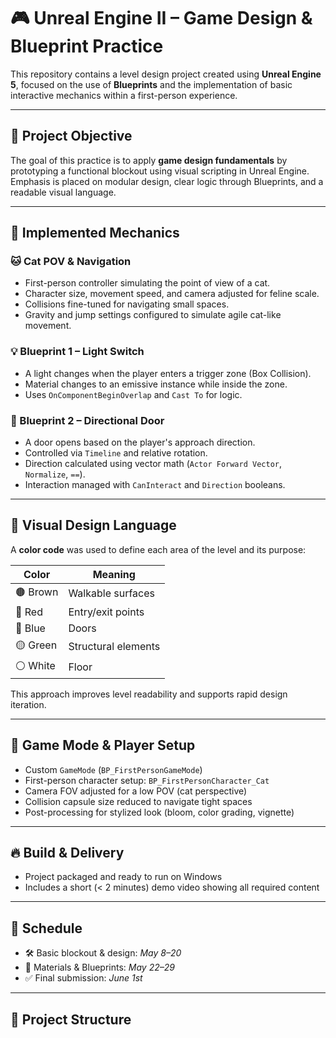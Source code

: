 # 🎮 Unreal Engine II – Game Design & Blueprint Practice

This repository contains a level design project created using **Unreal Engine 5**, focused on the use of **Blueprints** and the implementation of basic interactive mechanics within a first-person experience.

---

## 🧠 Project Objective

The goal of this practice is to apply **game design fundamentals** by prototyping a functional blockout using visual scripting in Unreal Engine. Emphasis is placed on modular design, clear logic through Blueprints, and a readable visual language.

---

## 🧱 Implemented Mechanics

### 🐱 Cat POV & Navigation
- First-person controller simulating the point of view of a cat.
- Character size, movement speed, and camera adjusted for feline scale.
- Collisions fine-tuned for navigating small spaces.
- Gravity and jump settings configured to simulate agile cat-like movement.

### 💡 Blueprint 1 – Light Switch
- A light changes when the player enters a trigger zone (Box Collision).
- Material changes to an emissive instance while inside the zone.
- Uses `OnComponentBeginOverlap` and `Cast To` for logic.

### 🚪 Blueprint 2 – Directional Door
- A door opens based on the player's approach direction.
- Controlled via `Timeline` and relative rotation.
- Direction calculated using vector math (`Actor Forward Vector`, `Normalize`, `==`).
- Interaction managed with `CanInteract` and `Direction` booleans.

---

## 🔷 Visual Design Language

A **color code** was used to define each area of the level and its purpose:

| Color           | Meaning                      |
|------------------|-------------------------------|
| 🟤 Brown         | Walkable surfaces              |
| 🔴 Red           | Entry/exit points               |
| 🔵 Blue          | Doors                  |
| 🟡 Green         | Structural elements            |
| ⚪ White         |  Floor             |

This approach improves level readability and supports rapid design iteration.

---

## 📐 Game Mode & Player Setup

- Custom `GameMode` (`BP_FirstPersonGameMode`)
- First-person character setup: `BP_FirstPersonCharacter_Cat`
- Camera FOV adjusted for a low POV (cat perspective)
- Collision capsule size reduced to navigate tight spaces
- Post-processing for stylized look (bloom, color grading, vignette)

---

## 🔥 Build & Delivery

- Project packaged and ready to run on Windows
- Includes a short (< 2 minutes) demo video showing all required content

---

## 📅 Schedule

- 🛠 Basic blockout & design: *May 8–20*
- 🎨 Materials & Blueprints: *May 22–29*
- ✅ Final submission: *June 1st*

---

## 📁 Project Structure

